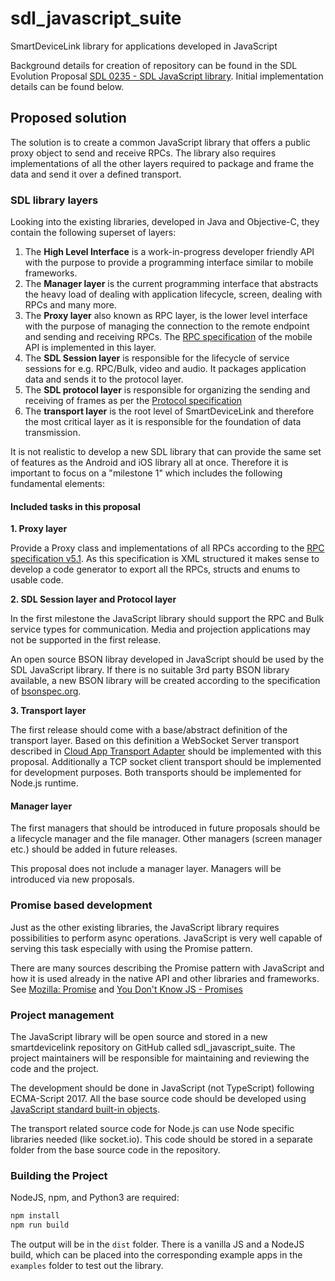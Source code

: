 # sdl_javascript_suite
SmartDeviceLink library for applications developed in JavaScript

Background details for creation of repository can be found in the SDL Evolution Proposal [SDL 0235 - SDL JavaScript library](https://github.com/smartdevicelink/sdl_evolution/issues/742).  Initial implementation details can be found below.

## Proposed solution

The solution is to create a common JavaScript library that offers a public proxy object to send and receive RPCs. The library also requires implementations of all the other layers required to package and frame the data and send it over a defined transport.

### SDL library layers

Looking into the existing libraries, developed in Java and Objective-C, they contain the following superset of layers:

1. The **High Level Interface** is a work-in-progress developer friendly API with the purpose to provide a programming interface similar to mobile frameworks.
2. The **Manager layer** is the current programming interface that abstracts the heavy load of dealing with application lifecycle, screen, dealing with RPCs and many more.
3. The **Proxy layer** also known as RPC layer, is the lower level interface with the purpose of managing the connection to the remote endpoint and sending and receiving RPCs. The [RPC specification](https://github.com/smartdevicelink/rpc_spec) of the mobile API is implemented in this layer.
4. The **SDL Session layer** is responsible for the lifecycle of service sessions for e.g. RPC/Bulk, video and audio. It packages application data and sends it to the protocol layer.
5. The **SDL protocol layer** is responsible for organizing the sending and receiving of frames as per the [Protocol specification](https://github.com/smartdevicelink/protocol_spec)
6. The **transport layer** is the root level of SmartDeviceLink and therefore the most critical layer as it is responsible for the foundation of data transmission.

It is not realistic to develop a new SDL library that can provide the same set of features as the Android and iOS library all at once. Therefore it is important to focus on a "milestone 1" which includes the following fundamental elements:

#### Included tasks in this proposal

**1. Proxy layer**

Provide a Proxy class and implementations of all RPCs according to the [RPC specification v5.1](https://github.com/smartdevicelink/rpc_spec/tree/5.1.0). As this specification is XML structured it makes sense to develop a code generator to export all the RPCs, structs and enums to usable code.

**2. SDL Session layer and Protocol layer**

In the first milestone the JavaScript library should support the RPC and Bulk service types for communication. Media and projection applications may not be supported in the first release.

An open source BSON libray developed in JavaScript should be used by the SDL JavaScript library. If there is no suitable 3rd party BSON library available, a new BSON library will be created according to the specification of [bsonspec.org](http://bsonspec.org/#/specification).

**3. Transport layer**

The first release should come with a base/abstract definition of the transport layer. Based on this definition a WebSocket Server transport described in [Cloud App Transport Adapter](https://github.com/smartdevicelink/sdl_evolution/blob/master/proposals/0158-cloud-app-transport-adapter.md) should be implemented with this proposal. Additionally a TCP socket client transport should be implemented for development purposes. Both transports should be implemented for Node.js runtime.

#### Manager layer

The first managers that should be introduced in future proposals should be a lifecycle manager and the file manager. Other managers (screen manager etc.) should be added in future releases.

This proposal does not include a manager layer. Managers will be introduced via new proposals.

### Promise based development

Just as the other existing libraries, the JavaScript library requires possibilities to perform async operations. JavaScript is very well capable of serving this task especially with using the Promise pattern.

There are many sources describing the Promise pattern with JavaScript and how it is used already in the native API and other libraries and frameworks. See [Mozilla: Promise](https://developer.mozilla.org/de/docs/Web/JavaScript/Reference/Global_Objects/Promise) and [You Don't Know JS - Promises](https://github.com/getify/You-Dont-Know-JS/blob/master/async%20%26%20performance/ch3.md)

### Project management

The JavaScript library will be open source and stored in a new smartdevicelink repository on GitHub called sdl_javascript_suite. The project maintainers will be responsible for maintaining and reviewing the code and the project.

The development should be done in JavaScript (not TypeScript) following ECMA-Script 2017. All the base source code should be developed using [JavaScript standard built-in objects](https://developer.mozilla.org/en-US/docs/Web/JavaScript/Reference/Global_Objects).

The transport related source code for Node.js can use Node specific libraries needed (like socket.io). This code should be stored in a separate folder from the base source code in the repository.

### Building the Project
NodeJS, npm, and Python3 are required:

```js
npm install
npm run build
```

The output will be in the `dist` folder. There is a vanilla JS and a NodeJS build, which can be placed into the corresponding example apps in the `examples` folder to test out the library.
